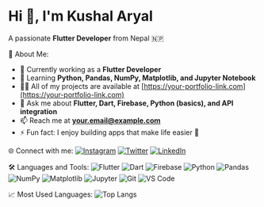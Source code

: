 # Hi 👋, I'm Kushal Aryal  
A passionate **Flutter Developer** from Nepal 🇳🇵  

 💫 About Me:
- 💼 Currently working as a **Flutter Developer**
- 🌱 Learning **Python, Pandas, NumPy, Matplotlib, and Jupyter Notebook**
- 👨‍💻 All of my projects are available at [https://your-portfolio-link.com](https://your-portfolio-link.com)
- 💬 Ask me about **Flutter, Dart, Firebase, Python (basics), and API integration**
- 📫 Reach me at **your.email@example.com**
- ⚡ Fun fact: I enjoy building apps that make life easier 🚀

🌐 Connect with me:
[![Instagram](https://img.shields.io/badge/Instagram-E4405F?logo=instagram&logoColor=white)](https://instagram.com/yourusername)
[![Twitter](https://img.shields.io/badge/Twitter-1DA1F2?logo=twitter&logoColor=white)](https://twitter.com/yourusername)
[![LinkedIn](https://img.shields.io/badge/LinkedIn-0077B5?logo=linkedin&logoColor=white)](https://linkedin.com/in/yourusername)

🛠️ Languages and Tools:
![Flutter](https://img.shields.io/badge/Flutter-02569B?logo=flutter&logoColor=white)
![Dart](https://img.shields.io/badge/Dart-0175C2?logo=dart&logoColor=white)
![Firebase](https://img.shields.io/badge/Firebase-FFCA28?logo=firebase&logoColor=black)
![Python](https://img.shields.io/badge/Python-3776AB?logo=python&logoColor=white)
![Pandas](https://img.shields.io/badge/Pandas-150458?logo=pandas&logoColor=white)
![NumPy](https://img.shields.io/badge/NumPy-013243?logo=numpy&logoColor=white)
![Matplotlib](https://img.shields.io/badge/Matplotlib-11557c?logo=matplotlib&logoColor=white)
![Jupyter](https://img.shields.io/badge/Jupyter-F37626?logo=jupyter&logoColor=white)
![Git](https://img.shields.io/badge/Git-F05032?logo=git&logoColor=white)
![VS Code](https://img.shields.io/badge/VS%20Code-0078d7.svg?logo=visual-studio-code&logoColor=white)

📈 Most Used Languages:
![Top Langs](https://github-readme-stats.vercel.app/api/top-langs/?username=Kusal47&layout=compact&theme=tokyonight)
